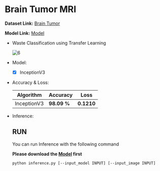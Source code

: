# Brain Tumor MRI

  **Dataset Link:** [Brain Tumor](https://www.kaggle.com/masoudnickparvar/brain-tumor-mri-dataset)
  
  **Model Link:** [Model](https://drive.google.com/drive/folders/1su0-tyZqkQ9j2a0416W9jI3NvmcHKNRX?usp=sharing)

  - Waste Classification using Transfer Learning

    ![6](https://user-images.githubusercontent.com/88143329/159114823-df6c0bc5-5e46-4bc6-9d7b-e2e5860bc6c6.png)
    
  - Model:

    - [x] InceptionV3


  - Accuracy & Loss:

    Algorithm | Accuracy | Loss |
    ------------- | ------------- | ------------- |
    InceptionV3 | **98.09 %** | **0.1210** |
    

  - Inference:

      ## RUN
      You can run  Inference with the following command
      
      **Please download the [Model](https://drive.google.com/drive/folders/1su0-tyZqkQ9j2a0416W9jI3NvmcHKNRX?usp=sharing) first**

      ```
      python inference.py [--input_model INPUT] [--input_image INPUT]
      ```
      
